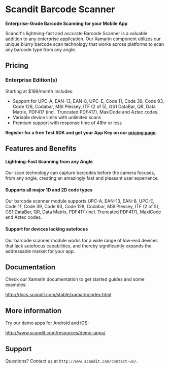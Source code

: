 Scandit Barcode Scanner
=======================

**Enterprise-Grade Barcode Scanning for your Mobile App**

Scandit's lightning-fast and accurate Barcode Scanner is a valuable addition to any enterprise application. Our Xamarin component utilizes our unique blurry barcode scan technology that works across platforms to scan any barcode type from any angle.  

Pricing
-------


### Enterprise Edition(s)

Starting at $199/month
Includes:

* Support for UPC-A, EAN-13, EAN-8, UPC-E, Code 11, Code 39, Code 93, Code 128, Codabar, MSI Plessey, ITF (2 of 5), GS1 DataBar, QR, Data Matrix, PDF417 (incl. Truncated PDF417), MaxiCode and Aztec codes.
* Variable device limits with unlimited scans
* Premium support with response time of 48hr or less

**Register for a free Test SDK and get your App Key on our [pricing page](http://www.scandit.com/pricing/).**


Features and Benefits
---------------------

#### Lightning-Fast Scanning from any Angle

Our scan technology can capture barcodes before the camera focuses, from any angle, creating an amazingly fast and pleasant user experience.

#### Supports all major 1D and 2D code types

Our barcode scanner module supports UPC-A, EAN-13, EAN-8, UPC-E, Code 11, Code 39, Code 93, Code 128, Codabar, MSI Plessey, ITF (2 of 5), GS1 DataBar, QR, Data Matrix, PDF417 (incl. Truncated PDF417), MaxiCode and Aztec codes.

#### Support for devices lacking autofocus

Our barcode scanner module works for a wide range of low-end devices that lack autofocus capabilities, and thereby significantly expands the addressable market for your app.

Documentation
-------

Check our Xamarin documentation to get started guides and some examples: 

http://docs.scandit.com/stable/xamarin/index.html


More information
----------------

Try our demo apps for Android and iOS: 

http://www.scandit.com/resources/demo-apps/



Support
-------

Questions? Contact us at `http://www.scandit.com/contact-us/`.



